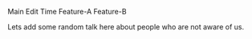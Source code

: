 Main Edit Time
Feature-A
Feature-B

Lets add some random talk here about people who are not aware of us.